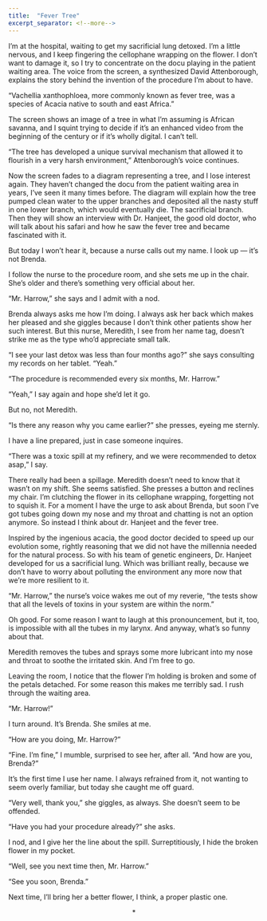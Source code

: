```yaml
---
title:  "Fever Tree"
excerpt_separator: <!--more-->
---
```

I’m at the hospital, waiting to get my sacrificial lung detoxed. I’m a little nervous, and I keep fingering the cellophane wrapping on the flower. I don’t want to damage it, so I try to concentrate on the docu playing in the patient waiting area. The voice from the screen, a synthesized David Attenborough, explains the story behind the invention of the procedure I’m about to have.<!--more-->

“Vachellia xanthophloea, more commonly known as fever tree, was a species of Acacia native to south and east Africa.”

The screen shows an image of a tree in what I’m assuming is African savanna, and I squint trying to decide if it’s an enhanced video from the beginning of the century or if it’s wholly digital. I can’t tell.

“The tree has developed a unique survival mechanism that allowed it to flourish in a very harsh environment,” Attenborough’s voice continues.

Now the screen fades to a diagram representing a tree, and I lose interest again. They haven’t changed the docu from the patient waiting area in years, I’ve seen it many times before. The diagram will explain how the tree pumped clean water to the upper branches and deposited all the nasty stuff in one lower branch, which would eventually die. The sacrificial branch. Then they will show an interview with Dr. Hanjeet, the good old doctor, who will talk about his safari and how he saw the fever tree and became fascinated with it.

But today I won’t hear it, because a nurse calls out my name. I look up — it’s not Brenda.

I follow the nurse to the procedure room, and she sets me up in the chair. She’s older and there’s something very official about her.

“Mr. Harrow,” she says and I admit with a nod.

Brenda always asks me how I’m doing. I always ask her back which makes her pleased and she giggles because I don’t think other patients show her such interest. But this nurse, Meredith, I see from her name tag, doesn’t strike me as the type who’d appreciate small talk.

“I see your last detox was less than four months ago?” she says consulting my records on her tablet.
“Yeah.”

“The procedure is recommended every six months, Mr. Harrow.”

“Yeah,” I say again and hope she’d let it go.

But no, not Meredith.

“Is there any reason why you came earlier?” she presses, eyeing me sternly.

I have a line prepared, just in case someone inquires.

“There was a toxic spill at my refinery, and we were recommended to detox asap,” I say.

There really had been a spillage. Meredith doesn’t need to know that it wasn’t on my shift. She seems satisfied. She presses a button and reclines my chair. I’m clutching the flower in its cellophane wrapping, forgetting not to squish it. For a moment I have the urge to ask about Brenda, but soon I’ve got tubes going down my nose and my throat and chatting is not an option anymore. So instead I think about dr. Hanjeet and the fever tree.

Inspired by the ingenious acacia, the good doctor decided to speed up our evolution some, rightly reasoning that we did not have the millennia needed for the natural process. So with his team of genetic engineers, Dr. Hanjeet developed for us a sacrificial lung. Which was brilliant really, because we don’t have to worry about polluting the environment any more now that we’re more resilient to it.

“Mr. Harrow,” the nurse’s voice wakes me out of my reverie, “the tests show that all the levels of toxins in your system are within the norm.”

Oh good. For some reason I want to laugh at this pronouncement, but it, too, is impossible with all the tubes in my larynx. And anyway, what’s so funny about that.

Meredith removes the tubes and sprays some more lubricant into my nose and throat to soothe the irritated skin. And I’m free to go.

Leaving the room, I notice that the flower I’m holding is broken and some of the petals detached. For some reason this makes me terribly sad. I rush through the waiting area.

“Mr. Harrow!”

I turn around. It’s Brenda. She smiles at me.

“How are you doing, Mr. Harrow?”

“Fine. I’m fine,” I mumble, surprised to see her, after all. “And how are you, Brenda?”

It’s the first time I use her name. I always refrained from it, not wanting to seem overly familiar, but today she caught me off guard.

“Very well, thank you,” she giggles, as always. She doesn’t seem to be offended.

“Have you had your procedure already?” she asks.

I nod, and I give her the line about the spill. Surreptitiously, I hide the broken flower in my pocket.

“Well, see you next time then, Mr. Harrow.”

“See you soon, Brenda.”

Next time, I’ll bring her a better flower, I think, a proper plastic one.

<p style="text-align: center;"> * </p>
